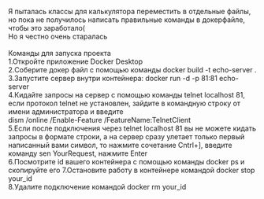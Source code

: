 Я пыталась классы для калькулятора переместить в отдельные файлы, но пока не получилось написать правильные команды в докерфайле, чтобы это заработало( <br>
Но я честно очень старалась<br>
<br>
Команды для запуска проекта <br>
1.Откройте приложение Docker Desktop<br>
2.Соберите докер файл с помощью команды docker build -t echo-server .<br>
3.Запустите сервер внутри контейнера: docker run -d -p 81:81 echo-server<br>
4.Кидайте запросы на сервер с помощью команды telnet localhost 81, если протокол telnet не установлен, зайдите в командную строку от имени администратора и введите<br>
dism /online /Enable-Feature /FeatureName:TelnetClient<br>
5.Если после подключения через telnet localhost 81 вы не можете кидать запросы в формате строки, а на сервер сразу улетает только первый написанный вами символ, то нажмите сочетание Cntrl+], введите команду sen YourRequest, нажмите Enter<br>
6.Посмотрите id вашего контейнера с помощью команды docker ps и скопируйте его<dr>
7.Остановите работу в контейнере командой docker stop your_id<br>
8.Удалите подключение командой docker rm your_id<br>
